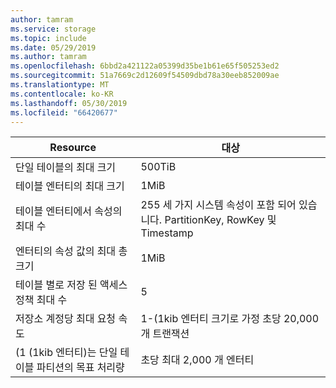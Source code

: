 ```yaml
---
author: tamram
ms.service: storage
ms.topic: include
ms.date: 05/29/2019
ms.author: tamram
ms.openlocfilehash: 6bbd2a421122a05399d35be1b61e65f505253ed2
ms.sourcegitcommit: 51a7669c2d12609f54509dbd78a30eeb852009ae
ms.translationtype: MT
ms.contentlocale: ko-KR
ms.lasthandoff: 05/30/2019
ms.locfileid: "66420677"
---
```

| Resource | 대상 |
|----------|---------------|
| 단일 테이블의 최대 크기 | 500TiB |
| 테이블 엔터티의 최대 크기 | 1MiB |
| 테이블 엔터티에서 속성의 최대 수 | 255 세 가지 시스템 속성이 포함 되어 있습니다. PartitionKey, RowKey 및 Timestamp |
| 엔터티의 속성 값의 최대 총 크기 | 1MiB |
| 테이블 별로 저장 된 액세스 정책 최대 수 | 5 |
| 저장소 계정당 최대 요청 속도 | 1-(1kib 엔터티 크기로 가정 초당 20,000 개 트랜잭션 |
| (1 (1kib 엔터티)는 단일 테이블 파티션의 목표 처리량 | 초당 최대 2,000 개 엔터티 |
